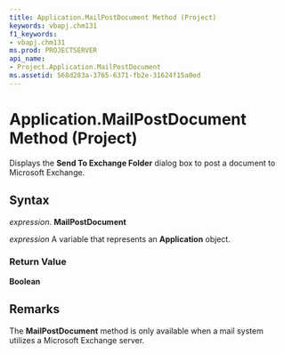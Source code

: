 ```yaml
---
title: Application.MailPostDocument Method (Project)
keywords: vbapj.chm131
f1_keywords:
- vbapj.chm131
ms.prod: PROJECTSERVER
api_name:
- Project.Application.MailPostDocument
ms.assetid: 568d283a-3765-6371-fb2e-31624f15a0ed
---
```



# Application.MailPostDocument Method (Project)

Displays the  **Send To Exchange Folder** dialog box to post a document to Microsoft Exchange.


## Syntax

 _expression_. **MailPostDocument**

 _expression_ A variable that represents an **Application** object.


### Return Value

 **Boolean**


## Remarks

The  **MailPostDocument** method is only available when a mail system utilizes a Microsoft Exchange server.


